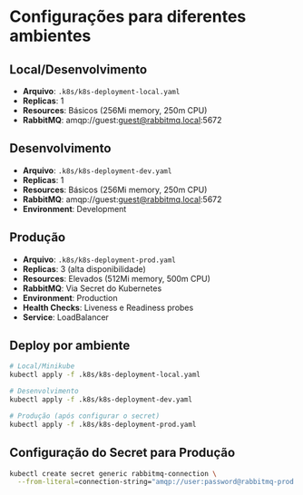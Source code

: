 # Configurações para diferentes ambientes

## Local/Desenvolvimento
- **Arquivo**: `.k8s/k8s-deployment-local.yaml`
- **Replicas**: 1
- **Resources**: Básicos (256Mi memory, 250m CPU)
- **RabbitMQ**: amqp://guest:guest@rabbitmq.local:5672

## Desenvolvimento
- **Arquivo**: `.k8s/k8s-deployment-dev.yaml`
- **Replicas**: 1
- **Resources**: Básicos (256Mi memory, 250m CPU)
- **RabbitMQ**: amqp://guest:guest@rabbitmq.local:5672
- **Environment**: Development

## Produção
- **Arquivo**: `.k8s/k8s-deployment-prod.yaml`
- **Replicas**: 3 (alta disponibilidade)
- **Resources**: Elevados (512Mi memory, 500m CPU)
- **RabbitMQ**: Via Secret do Kubernetes
- **Environment**: Production
- **Health Checks**: Liveness e Readiness probes
- **Service**: LoadBalancer

## Deploy por ambiente

```bash
# Local/Minikube
kubectl apply -f .k8s/k8s-deployment-local.yaml

# Desenvolvimento
kubectl apply -f .k8s/k8s-deployment-dev.yaml

# Produção (após configurar o secret)
kubectl apply -f .k8s/k8s-deployment-prod.yaml
```

## Configuração do Secret para Produção

```bash
kubectl create secret generic rabbitmq-connection \
  --from-literal=connection-string="amqp://user:password@rabbitmq-prod.example.com:5672"
```